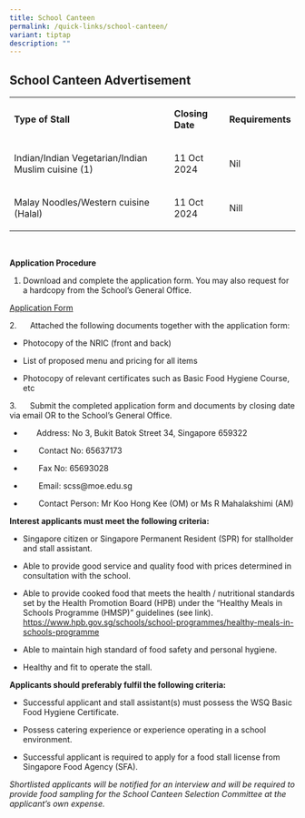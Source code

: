 ```yaml
---
title: School Canteen
permalink: /quick-links/school-canteen/
variant: tiptap
description: ""
---
```

<h2>School Canteen Advertisement</h2>
<table style="minWidth: 75px">
<colgroup>
<col>
<col>
<col>
</colgroup>
<tbody>
<tr>
<td rowspan="1" colspan="1">
<p><strong>Type of Stall</strong>
</p>
</td>
<td rowspan="1" colspan="1">
<p><strong>Closing Date</strong>
</p>
</td>
<td rowspan="1" colspan="1">
<p><strong>Requirements</strong>
</p>
</td>
</tr>
<tr>
<td rowspan="1" colspan="1">
<p>Indian/Indian Vegetarian/Indian Muslim cuisine (1)</p>
</td>
<td rowspan="1" colspan="1">
<p>11 Oct 2024</p>
</td>
<td rowspan="1" colspan="1">
<p>Nil</p>
</td>
</tr>
<tr>
<td rowspan="1" colspan="1">
<p>Malay Noodles/Western cuisine (Halal)</p>
</td>
<td rowspan="1" colspan="1">
<p>11 Oct 2024</p>
</td>
<td rowspan="1" colspan="1">
<p>Nill</p>
</td>
</tr>
</tbody>
</table>
<p>&nbsp;</p>
<p><strong>Application Procedure</strong>
</p>
<ol data-tight="true" class="tight">
<li>
<p>Download and complete the application form. You may also request for a
hardcopy from the School’s General Office.</p>
</li>
</ol>
<p><a href="/files/School Canteen/Application_for_Canteen_Stall_FormBF7_250924.pdf" rel="noopener nofollow" target="_blank">Application Form</a>
</p>
<p>2.&nbsp;&nbsp;&nbsp;&nbsp;&nbsp; Attached the following documents together
with the application form:</p>
<ul data-tight="true" class="tight">
<li>
<p>Photocopy of the NRIC (front and back)</p>
</li>
<li>
<p>List of proposed menu and pricing for all items</p>
</li>
<li>
<p>Photocopy of relevant certificates such as Basic Food Hygiene Course,
etc</p>
</li>
</ul>
<p>3.&nbsp;&nbsp;&nbsp;&nbsp;&nbsp; Submit the completed application form
and documents by closing date via email OR to the School’s General Office.</p>
<ul data-tight="true" class="tight">
<li>
<p>&nbsp;&nbsp;&nbsp;&nbsp;&nbsp; Address: No 3, Bukit Batok Street 34, Singapore
659322</p>
</li>
<li>
<p>&nbsp;&nbsp;&nbsp;&nbsp;&nbsp;&nbsp; Contact No: 65637173</p>
</li>
<li>
<p>&nbsp;&nbsp;&nbsp;&nbsp;&nbsp;&nbsp; Fax No: 65693028</p>
</li>
<li>
<p>&nbsp;&nbsp;&nbsp;&nbsp;&nbsp;&nbsp; Email: <a rel="noopener noreferrer nofollow" target="_blank">scss@moe.edu.sg</a>
</p>
</li>
<li>
<p>&nbsp;&nbsp;&nbsp;&nbsp;&nbsp;&nbsp; Contact Person: Mr Koo Hong Kee (OM)
or Ms R Mahalakshimi (AM)</p>
</li>
</ul>
<p><strong>Interest applicants must meet the following criteria:</strong>
</p>
<ul data-tight="true" class="tight">
<li>
<p>Singapore citizen or Singapore Permanent Resident (SPR) for stallholder
and stall assistant.</p>
</li>
<li>
<p>Able to provide good service and quality food with prices determined in
consultation with the school.</p>
</li>
<li>
<p>Able to provide cooked food that meets the health / nutritional standards
set by the Health Promotion Board (HPB) under the “Healthy Meals in Schools
Programme (HMSP)” guidelines (see link). <a href="https://www.hpb.gov.sg/schools/school-programmes/healthy-meals-in-schools-programme" rel="noopener noreferrer nofollow" target="_blank">https://www.hpb.gov.sg/schools/school-programmes/healthy-meals-in-schools-programme</a>
</p>
</li>
<li>
<p>Able to maintain high standard of food safety and personal hygiene.</p>
</li>
<li>
<p>Healthy and fit to operate the stall.</p>
</li>
</ul>
<p><strong>Applicants should preferably fulfil the following criteria:</strong>
</p>
<ul data-tight="true" class="tight">
<li>
<p>Successful applicant and stall assistant(s) must possess the WSQ Basic
Food Hygiene Certificate.</p>
</li>
<li>
<p>Possess catering experience or experience operating in a school environment.</p>
</li>
<li>
<p>Successful applicant is required to apply for a food stall license from
Singapore Food Agency (SFA).</p>
</li>
</ul>
<p><em>Shortlisted applicants will be notified for an interview and will be required to provide food sampling for the School Canteen Selection Committee at the applicant’s own expense.</em>
</p>
<p>&nbsp;</p>